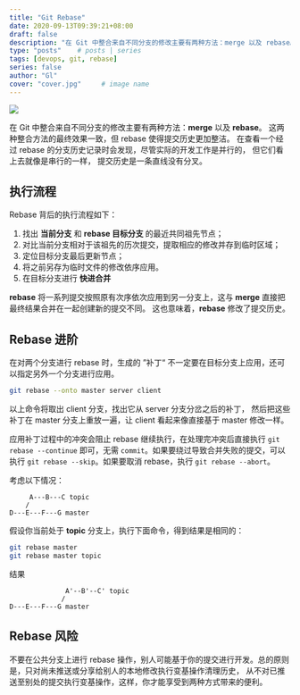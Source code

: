 ```yaml
---
title: "Git Rebase"
date: 2020-09-13T09:39:21+08:00
draft: false
description: "在 Git 中整合来自不同分支的修改主要有两种方法：merge 以及 rebase。rebase 命令能够将提交到某一分支上的所有修改都应用到另一分支上。"
type: "posts"    # posts | series
tags: [devops, git, rebase]
series: false
author: "Gl"
cover: "cover.jpg"     # image name
---
```


![](cover.jpg)

在 Git 中整合来自不同分支的修改主要有两种方法：**merge** 以及 **rebase**。
这两种整合方法的最终效果一致，但 rebase 使得提交历史更加整洁。
在查看一个经过 rebase 的分支历史记录时会发现，尽管实际的开发工作是并行的， 但它们看上去就像是串行的一样，
提交历史是一条直线没有分叉。

## 执行流程

Rebase 背后的执行流程如下：

1. 找出 **当前分支** 和 **rebase 目标分支** 的最近共同祖先节点；
1. 对比当前分支相对于该祖先的历次提交，提取相应的修改并存到临时区域；
1. 定位目标分支最后更新节点；
1. 将之前另存为临时文件的修改依序应用。
1. 在目标分支进行 **快进合并**

**rebase** 将一系列提交按照原有次序依次应用到另一分支上，这与 **merge** 直接把最终结果合并在一起创建新的提交不同。
这也意味着，**rebase** 修改了提交历史。

## Rebase 进阶

在对两个分支进行 rebase 时，生成的 ”补丁“ 不一定要在目标分支上应用，还可以指定另外一个分支进行应用。

```bash
git rebase --onto master server client
```

以上命令将取出 client 分支，找出它从 server 分支分岔之后的补丁， 然后把这些补丁在 master 分支上重放一遍，让 client 看起来像直接基于 master 修改一样。

应用补丁过程中的冲突会阻止 rebase 继续执行，在处理完冲突后直接执行 `git rebase --continue` 即可，无需 `commit`。如果要绕过导致合并失败的提交，可以执行
`git rebase --skip`。如果要取消 rebase，执行 `git rebase --abort`。

考虑以下情况：

```text
     A---B---C topic
    /
D---E---F---G master
```

假设你当前处于 **topic** 分支上，执行下面命令，得到结果是相同的：

```bash
git rebase master
git rebase master topic
```

结果

```text
              A'--B'--C' topic
             /
D---E---F---G master
```

## Rebase 风险

不要在公共分支上进行 rebase 操作，别人可能基于你的提交进行开发。总的原则是，只对尚未推送或分享给别人的本地修改执行变基操作清理历史， 从不对已推送至别处的提交执行变基操作，这样，你才能享受到两种方式带来的便利。
